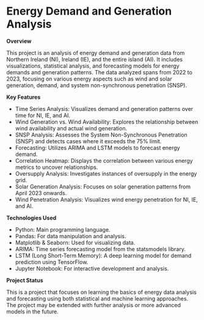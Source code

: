 # **Energy Demand and Generation Analysis**

**Overview**

This project is an analysis of energy demand and generation data from Northern Ireland (NI), Ireland (IE), and the entire island (AI). It includes visualizations, statistical analysis, and forecasting models for energy demands and generation patterns. The data analyzed spans from 2022 to 2023, focusing on various energy aspects such as wind and solar generation, demand, and system non-synchronous penetration (SNSP).

**Key Features**

- Time Series Analysis: Visualizes demand and generation patterns over time for NI, IE, and AI.
- Wind Generation vs. Wind Availability: Explores the relationship between wind availability and actual wind generation.
- SNSP Analysis: Assesses the System Non-Synchronous Penetration (SNSP) and detects cases where it exceeds the 75% limit.
- Forecasting: Utilizes ARIMA and LSTM models to forecast energy demand.
- Correlation Heatmap: Displays the correlation between various energy metrics to uncover relationships.
- Oversupply Analysis: Investigates instances of oversupply in the energy grid.
- Solar Generation Analysis: Focuses on solar generation patterns from April 2023 onwards.
- Wind Penetration Analysis: Visualizes wind energy penetration for NI, IE, and AI.
  
**Technologies Used**

- Python: Main programming language.
- Pandas: For data manipulation and analysis.
- Matplotlib & Seaborn: Used for visualizing data.
- ARIMA: Time series forecasting model from the statsmodels library.
- LSTM (Long Short-Term Memory): A deep learning model for demand prediction using TensorFlow.
- Jupyter Notebook: For interactive development and analysis.
  
**Project Status**

This is a project that focuses on learning the basics of energy data analysis and forecasting using both statistical and machine learning approaches. The project may be extended with further analysis or more advanced models in the future.

